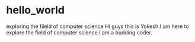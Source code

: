 # hello_world
exploring the fiield of computer science
Hi guys this is Yokesh.I am here to explore the field of computer science.I am a budding coder.
